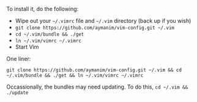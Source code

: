 

To install it, do the following:

* Wipe out your `~/.vimrc` file and `~/.vim` directory (back up if you wish)
* `git clone https://github.com/aymanim/vim-config.git ~/.vim`
* `cd ~/.vim/bundle && ./get`
* `ln ~/.vim/vimrc ~/.vimrc`
* Start Vim

One liner:

`git clone https://github.com/aymanim/vim-config.git ~/.vim && cd ~/.vim/bundle && ./get && ln ~/.vim/vimrc ~/.vimrc`

Occassionally, the bundles may need updating.  To do this, `cd ~/.vim && ./update`

